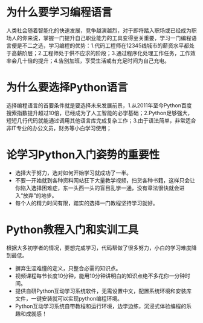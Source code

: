 # 为什么要学习编程语言
人类社会随着智能化的快速发展，竞争越演越烈，对于即将踏入职场或已经成为职场人的你来说，掌握一门提升自己职业能力的工具变得至关重要，学习一门编程语言便是不二之选，学习编程的优势：1.代码工程师在12345线城市的薪资水平都处于高薪阶层；2.工程师处于供不应求的阶段；3.通过程序化处理工作任务，工作效率会几十倍的提升；4.告别加班，享受生活或有充足时间为自己充电。
# 为什么要选择Python语言
选择编程语言的首要条件就是要选择未来发展前景，1.从2011年至今Python百度搜索指数提升超过10倍，已经成为了人工智能的必学基础；2.Python足够强大，短短几行代码就能通过调用其他语言库完成复杂工作；3.由于语法简单，非常适合非IT专业的办公文员，财务等小白学习使用；
# 论学习Python入门姿势的重要性
- 选择大于努力，选对如何开始学习就成功了一半。
- 不要一开始就到各种资料网站狂下大量教学视频，扫货各种书籍，这样只会让你陷入选择困难症，东一头西一头的盲目乱学一通，没有章法很快就会进入“放弃”的地步。
- 每个人的精力时间有限，踏实的选择一门教程坚持学习就好。
# Python教程入门和实训工具
根据大多初学者的情况，要想完成学习，代码帮做了很多努力，小白的学习难度降到最低。
- 摒弃生涩难懂的定义，只整合必需的知识点。
- 视频课程每节长度10分钟，能用10分钟讲明白的知识点绝不多花你一分钟时间。
- 提供自研Python互动学习系统软件，无需设置中文，配置系统环境和安装库文件，一键安装就可以实现python编程环境。
- Python互动学习系统自带教程和运行环境，边学边练，沉浸式体验编程的乐趣和成就感！
